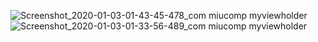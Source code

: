 ![Screenshot_2020-01-03-01-43-45-478_com miucomp myviewholder](https://user-images.githubusercontent.com/24388499/71686491-e747a800-2dcd-11ea-9ba3-ab8484e84a6f.jpg)
![Screenshot_2020-01-03-01-33-56-489_com miucomp myviewholder](https://user-images.githubusercontent.com/24388499/71686492-e747a800-2dcd-11ea-8e0b-893e925f7ff0.jpg)
